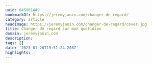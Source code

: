 ```yaml
---
uuid: 645601449
bookmarkOf: https://jeremyjanin.com/changer-de-regard/
category: article
headImage: https://jeremyjanin.com/changer-de-regard/cover.jpg
title: Changer de regard sur mon quotidien
domain: jeremyjanin.com
description: 
tags: []
date: '2023-01-26T19:51:24.208Z'
highlights: 
---
```




